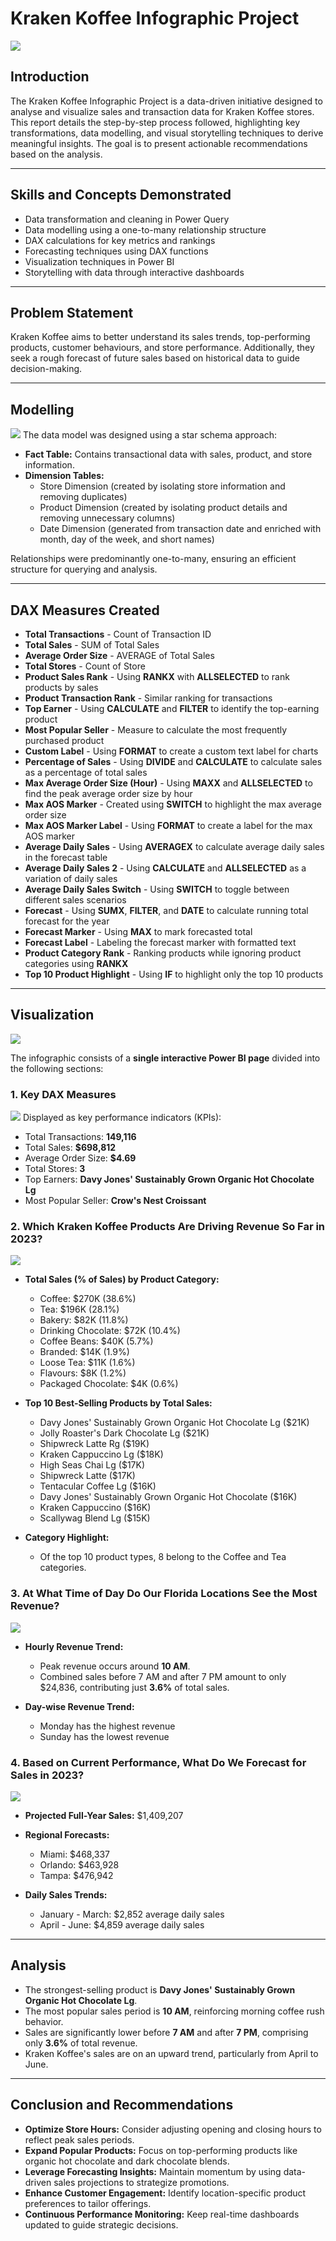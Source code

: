 # Kraken Koffee Infographic Project
![](Coffee-bar.jpg)
## Introduction
The Kraken Koffee Infographic Project is a data-driven initiative designed to analyse and visualize sales and transaction data for Kraken Koffee stores. This report details the step-by-step process followed, highlighting key transformations, data modelling, and visual storytelling techniques to derive meaningful insights. The goal is to present actionable recommendations based on the analysis.

---

## Skills and Concepts Demonstrated
- Data transformation and cleaning in Power Query
- Data modelling using a one-to-many relationship structure
- DAX calculations for key metrics and rankings
- Forecasting techniques using DAX functions
- Visualization techniques in Power BI
- Storytelling with data through interactive dashboards

---

## Problem Statement
Kraken Koffee aims to better understand its sales trends, top-performing products, customer behaviours, and store performance. Additionally, they seek a rough forecast of future sales based on historical data to guide decision-making.

---
## Modelling
![](Model.JPG)
The data model was designed using a star schema approach:
- **Fact Table:** Contains transactional data with sales, product, and store information.
- **Dimension Tables:**
    - Store Dimension (created by isolating store information and removing duplicates)
    - Product Dimension (created by isolating product details and removing unnecessary columns)
    - Date Dimension (generated from transaction date and enriched with month, day of the week, and short names)

Relationships were predominantly one-to-many, ensuring an efficient structure for querying and analysis.

---
## DAX Measures Created
- **Total Transactions** - Count of Transaction ID
- **Total Sales** - SUM of Total Sales
- **Average Order Size** - AVERAGE of Total Sales
- **Total Stores** - Count of Store
- **Product Sales Rank** - Using **RANKX** with **ALLSELECTED** to rank products by sales
- **Product Transaction Rank** - Similar ranking for transactions
- **Top Earner** - Using **CALCULATE** and **FILTER** to identify the top-earning product
- **Most Popular Seller** - Measure to calculate the most frequently purchased product
- **Custom Label** - Using **FORMAT** to create a custom text label for charts
- **Percentage of Sales** - Using **DIVIDE** and **CALCULATE** to calculate sales as a percentage of total sales
- **Max Average Order Size (Hour)** - Using **MAXX** and **ALLSELECTED** to find the peak average order size by hour
- **Max AOS Marker** - Created using **SWITCH** to highlight the max average order size
- **Max AOS Marker Label** - Using **FORMAT** to create a label for the max AOS marker
- **Average Daily Sales** - Using **AVERAGEX** to calculate average daily sales in the forecast table
- **Average Daily Sales 2** - Using **CALCULATE** and **ALLSELECTED** as a variation of daily sales
- **Average Daily Sales Switch** - Using **SWITCH** to toggle between different sales scenarios
- **Forecast** - Using **SUMX**, **FILTER**, and **DATE** to calculate running total forecast for the year
- **Forecast Marker** - Using **MAX** to mark forecasted total
- **Forecast Label** - Labeling the forecast marker with formatted text
- **Product Category Rank** - Ranking products while ignoring product categories using **RANKX**
- **Top 10 Product Highlight** - Using **IF** to highlight only the top 10 products

---
## Visualization
![](KrakenKoffeeInfographic.JPG)

The infographic consists of a **single interactive Power BI page** divided into the following sections:
### 1. Key DAX Measures
![](KrakenKoffeeInfographicPage1.JPG)
Displayed as key performance indicators (KPIs):
- Total Transactions: **149,116**
- Total Sales: **$698,812**
- Average Order Size: **$4.69**
- Total Stores: **3**
- Top Earners: **Davy Jones' Sustainably Grown Organic Hot Chocolate Lg**
- Most Popular Seller: **Crow's Nest Croissant**

### 2. Which Kraken Koffee Products Are Driving Revenue So Far in 2023?
![](KrakenKoffeeInfographicPage2.JPG)
- **Total Sales (% of Sales) by Product Category:**
    - Coffee: $270K (38.6%)
    - Tea: $196K (28.1%)
    - Bakery: $82K (11.8%)
    - Drinking Chocolate: $72K (10.4%)
    - Coffee Beans: $40K (5.7%)
    - Branded: $14K (1.9%)
    - Loose Tea: $11K (1.6%)
    - Flavours: $8K (1.2%)
    - Packaged Chocolate: $4K (0.6%)

- **Top 10 Best-Selling Products by Total Sales:**
    - Davy Jones' Sustainably Grown Organic Hot Chocolate Lg ($21K)
    - Jolly Roaster's Dark Chocolate Lg ($21K)
    - Shipwreck Latte Rg ($19K)
    - Kraken Cappuccino Lg ($18K)
    - High Seas Chai Lg ($17K)
    - Shipwreck Latte ($17K)
    - Tentacular Coffee Lg ($16K)
    - Davy Jones' Sustainably Grown Organic Hot Chocolate ($16K)
    - Kraken Cappuccino ($16K)
    - Scallywag Blend Lg ($15K)

- **Category Highlight:**
    - Of the top 10 product types, 8 belong to the Coffee and Tea categories.

### 3. At What Time of Day Do Our Florida Locations See the Most Revenue?
![](KrakenKoffeeInfographicPage3.JPG)
- **Hourly Revenue Trend:**
    - Peak revenue occurs around **10 AM**.
    - Combined sales before 7 AM and after 7 PM amount to only $24,836, contributing just **3.6%** of total sales.

- **Day-wise Revenue Trend:**
    - Monday has the highest revenue
    - Sunday has the lowest revenue

### 4. Based on Current Performance, What Do We Forecast for Sales in 2023?
![](KrakenKoffeeInfographicPage4.JPG)
- **Projected Full-Year Sales:** $1,409,207
- **Regional Forecasts:**
    - Miami: $468,337
    - Orlando: $463,928
    - Tampa: $476,942

- **Daily Sales Trends:**
    - January - March: $2,852 average daily sales
    - April - June: $4,859 average daily sales

---

## Analysis
- The strongest-selling product is **Davy Jones' Sustainably Grown Organic Hot Chocolate Lg**.
- The most popular sales period is **10 AM**, reinforcing morning coffee rush behavior.
- Sales are significantly lower before **7 AM** and after **7 PM**, comprising only **3.6%** of total revenue.
- Kraken Koffee's sales are on an upward trend, particularly from April to June.

---

## Conclusion and Recommendations
- **Optimize Store Hours:** Consider adjusting opening and closing hours to reflect peak sales periods.
- **Expand Popular Products:** Focus on top-performing products like organic hot chocolate and dark chocolate blends.
- **Leverage Forecasting Insights:** Maintain momentum by using data-driven sales projections to strategize promotions.
- **Enhance Customer Engagement:** Identify location-specific product preferences to tailor offerings.
- **Continuous Performance Monitoring:** Keep real-time dashboards updated to guide strategic decisions.
